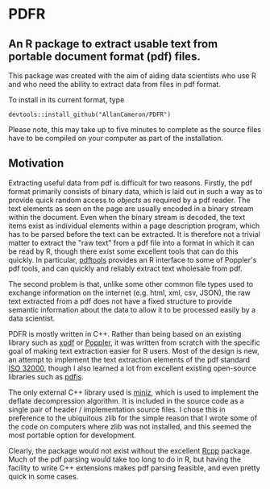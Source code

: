 # PDFR

## An R package to extract usable text from portable document format (pdf) files.

This package was created with the aim of aiding data scientists who use R
and who need the ability to extract data from files in pdf format.

To install in its current format, type

```
devtools::install_github("AllanCameron/PDFR")
```

Please note, this may take up to five minutes to complete as the source files have 
to be compiled on your computer as part of the installation.

## Motivation

Extracting useful data from pdf is difficult for two reasons. Firstly, the pdf 
format primarily consists of binary data, which is laid out in such a way as
to provide quick random access to *objects* as required by a pdf reader. The text
elements as seen on the page are usually encoded in a binary stream within the
document. Even when the binary stream is decoded, the text items exist as
individual elements within a page description program, which has to be parsed before
the text can be extracted. It is therefore not a trivial matter to extract the "raw
text" from a pdf file into a format in which it can be read by R, though there exist 
some excellent tools that can do this quickly.  In particular, 
[pdftools](https://ropensci.org/blog/2016/03/01/pdftools-and-jeroen/) provides an R 
interface to some of Poppler's pdf tools, and can quickly and reliably extract text 
wholesale from pdf.

The second problem is that, unlike some other common file types used to exchange information
on the internet (e.g. html, xml, csv, JSON), the raw text extracted from a pdf does not
have a fixed structure to provide semantic information about the data to allow it to be
processed easily by a data scientist.


PDFR is mostly written in C++. Rather than being based on an existing library
such as [xpdf](https://www.xpdfreader.com/) or [Poppler](https://poppler.freedesktop.org/), it was written from scratch with the specific goal of making text extraction easier for R users. Most of the design is new, an attempt to implement the text extraction elements of the pdf standard 
[ISO 32000](https://www.iso.org/standard/51502.html), though I also learned a
lot from excellent existing open-source libraries such as [pdfjs](https://mozilla.github.io/pdf.js/).

The only external C++ library used is [miniz](https://github.com/richgel999/miniz), which is used to implement the deflate decompression algorithm. It is included 
in the source code as a single pair of header / implementation source files. 
I chose this in preference to the ubiquitous zlib for the simple reason that 
I wrote some of the code on computers where zlib was not installed, and this 
seemed the most portable option for development.

Clearly, the package would not exist without the excellent [Rcpp](http://www.rcpp.org/) package. Much of the pdf parsing would take too 
long to do in R, but having the facility to write C++ extensions makes pdf 
parsing feasible, and even pretty quick in some cases.




